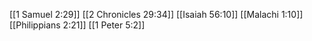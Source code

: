 [[1 Samuel 2:29]]
[[2 Chronicles 29:34]]
[[Isaiah 56:10]]
[[Malachi 1:10]]
[[Philippians 2:21]]
[[1 Peter 5:2]]
